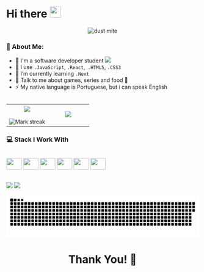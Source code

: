 # Hi there <img src="https://github.com/TheDudeThatCode/TheDudeThatCode/blob/master/Assets/Hi.gif" width="29px" height="29px">

<div align="center">
<img src="https://images.unsplash.com/photo-1564865878688-9a244444042a?ixlib=rb-1.2.1&ixid=MnwxMjA3fDB8MHxwaG90by1wYWdlfHx8fGVufDB8fHx8&auto=format&fit=crop&w=1770&q=80" 
alt="dust mite" width="70%" title="By Benjamin Combs via Unsplash">
</div>

### 🤵 About Me:
- 🏦 I'm a software developer student
      <img src="https://media.giphy.com/media/WUlplcMpOCEmTGBtBW/giphy.gif" width="30">
- 🔮 I use  ```.JavaScript```, ```.React```,``` .HTML5```, ```.CSS3```
- 🌱 I’m currently learning ```.Next```
- 💬 Talk to me about games, series and food 🥘
- ⚡ My native language is Portuguese, but i can speak English

##

<table border="0" align="center">
<tr border="0">
      <td width="50%" align="center">
            <img  align="center"  src="https://github-readme-stats.vercel.app/api?username=Barbosa-Felipe&theme=synthwave&show_icons=true&count_private=true" />
        <br></br>
            <img  title="🔥 Get streak stats for your profile at git.io/streak-stats" alt="Mark streak" src="https://github-readme-streak-stats.herokuapp.com/?user=Barbosa-Felipe&theme=synthwave&hide_border=true" />
      </td>
      <td width="50%" align="center">
            <img src="https://media.giphy.com/media/VEhpX9lshFoFHNS563/giphy.gif" width="80%"/>
      </td>
</tr>
</table>
  
  ### 💻 Stack I Work With
  
<div style="display: inline_block"><br>
  <img  height="30" width="40" src="https://cdn.jsdelivr.net/gh/devicons/devicon/icons/html5/html5-original.svg" />
  <img  height="30" width="40" src="https://cdn.jsdelivr.net/gh/devicons/devicon/icons/css3/css3-original.svg" />
  <img  height="30" width="40" src="https://cdn.jsdelivr.net/gh/devicons/devicon/icons/javascript/javascript-original.svg" />
  <img  height="30" width="40" src="https://cdn.jsdelivr.net/gh/devicons/devicon/icons/react/react-original.svg" />
  <img  height="30" width="40" src="https://cdn.jsdelivr.net/gh/devicons/devicon/icons/nextjs/nextjs-original.svg" />
  <img  height="30" width="40" src="https://cdn.jsdelivr.net/gh/devicons/devicon/icons/bootstrap/bootstrap-original.svg" />
</div>
  
 ##
  
<div>
  <a href = "mailto:felipesec21@gmail.com"><img src="https://img.shields.io/badge/-Gmail-%23333?style=for-the-badge&logo=gmail&logoColor=white" target="_blank"></a>
  <a href="https://www.linkedin.com/in/felipe-araujo-4b06881a1" target="_blank"><img src="https://img.shields.io/badge/-LinkedIn-%230077B5?style=for-the-badge&logo=linkedin&logoColor=white" target="_blank"></a>
</div>
  
![Snake animation](https://github.com/Barbosa-Felipe/Barbosa-Felipe/blob/output/github-contribution-grid-snake.svg)

<h1 align="center">Thank You! 🤵 </h1>

